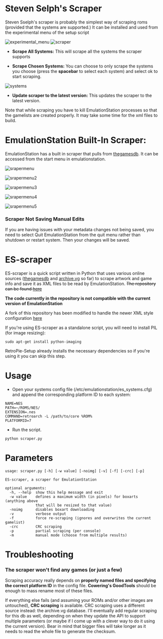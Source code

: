 # Steven Selph's Scraper

Steven Sselph's scraper is probably the simplest way of scraping roms (provided that the systems are supported.) It can be installed and used from the experimental menu of the setup script

![experimental_menu](https://cloud.githubusercontent.com/assets/10035308/10713166/d60f6200-7a6f-11e5-8036-6c49555f9f64.png)
![scraper](https://cloud.githubusercontent.com/assets/10035308/10713172/244622e2-7a70-11e5-95d8-fcf211256273.png)

- **Scrape All Systems:** This will scrape all the systems the scraper supports

- **Scrape Chosen Systems:** You can choose to only scrape the systems you choose (press the **spacebar** to select each system) and select ok to start scraping.

![systems](https://cloud.githubusercontent.com/assets/10035308/10713183/98a7ad9a-7a70-11e5-8e24-92d9a4a767b8.png)

- **Update scraper to the latest version:** This updates the scraper to the latest version.

Note that while scraping you have to kill EmulationStation processes so that the gamelists are created properly. It may take some time for the xml files to build.

# EmulationStation Built-In Scraper:

EmulationStation has a built in scraper that pulls from [thegamesdb](http://thegamesdb.net/). It can be accessed from the start menu in emulationstation.

![srapermenu](https://cloud.githubusercontent.com/assets/10035308/10713271/534a0560-7a73-11e5-8076-90131881c054.png)

![srapermenu2](https://cloud.githubusercontent.com/assets/10035308/10713277/92462faa-7a73-11e5-86d4-34e49ca93d14.png)

![srapermenu3](https://cloud.githubusercontent.com/assets/10035308/10713295/3b237434-7a74-11e5-8c30-68d76b67388e.png)

![srapermenu4](https://cloud.githubusercontent.com/assets/10035308/10713292/0f9360cc-7a74-11e5-8784-b1f2555a785f.png) 

![srapermenu5](https://cloud.githubusercontent.com/assets/10035308/10713306/b89d2d56-7a74-11e5-9415-485b1b5dbc0f.png)


### Scraper Not Saving Manual Edits

If you are having issues with your metadata changes not being saved, you need to select Quit EmulationStation from the quit menu rather than shutdown or restart system. Then your changes will be saved.

# ES-scraper
ES-scraper is a quick script written in Python that uses various online sources ([thegamesdb](http://thegamesdb.net/) and [archive.vg](http://archive.vg) so far) to scrape artwork and game info and save it as XML files to be read by EmulationStation. ~~The repository can be found [here](https://github.com/elpendor/ES-scraper)~~

**The code currently in the repository is not compatible with the current version of EmulationStation**

A fork of this repository has been modified to handle the newer XML style configuration [here](https://github.com/jmschultz/ES-scraper)

If you're using ES-scraper as a standalone script, you will need to install PIL (for image resizing):

`sudo apt-get install python-imaging`

RetroPie-Setup already installs the necessary dependencies so if you're using it you can skip this step.

# Usage
* Open your systems config file (/etc/emulationstation/es_systems.cfg) and append the corresponding platform ID to each system:
```
NAME=NES
PATH=~/ROMS/NES/
EXTENSION=.nes
COMMAND=retroarch -L /path/to/core %ROM%
PLATFORMID=7
```

* Run the script.
```
python scraper.py
```

# Parameters
```
usage: scraper.py [-h] [-w value] [-noimg] [-v] [-f] [-crc] [-p]

ES-scraper, a scraper for EmulationStation

optional arguments:
  -h, --help  show this help message and exit
  -w value    defines a maximum width (in pixels) for boxarts (anything above
              that will be resized to that value)
  -noimg      disables boxart downloading
  -v          verbose output
  -f          force re-scraping (ignores and overwrites the current gamelist)
  -crc        CRC scraping
  -p          partial scraping (per console)
  -m          manual mode (choose from multiple results)
```

# Troubleshooting
### The scraper won't find any games (or just a few)
Scraping accuracy really depends on **properly named files and specifying the correct platform ID** in the config file. **Cowering's GoodTools** should be enough to mass rename most of these files.

If everything else fails (and assuming your ROMs and/or other images are untouched), **CRC scraping** is available. CRC scraping uses a different source instead: the archive.vg database. I'll eventually add regular scraping for this db as well, depending on when they update the API to support multiple parameters (or maybe if I come up with a clever way to do it using the current version). Bear in mind that bigger files will take longer as it needs to read the whole file to generate the checksum.

